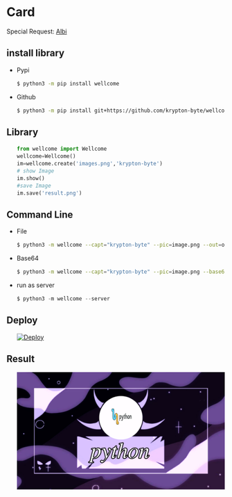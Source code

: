 <p style="text-align: center;"><h1>Card</h1></p>

Special Request: <a href="">Albi</a>
## install library
<ul>
<li>Pypi</li>

```bash
$ python3 -m pip install wellcome
```
<li>Github</li>

```bash
$ python3 -m pip install git+https://github.com/krypton-byte/wellcome
```
</ul>

## Library

<ul>

```python
from wellcome import Wellcome
wellcome=Wellcome()
im=wellcome.create('images.png','krypton-byte')
# show Image
im.show()
#save Image
im.save('result.png')
```
</ul>

## Command Line
<ul>
<li>File</li>

```bash
$ python3 -m wellcome --capt="krypton-byte" --pic=image.png --out=out.png
```
<li>Base64</li>

```bash
$ python3 -m wellcome --capt="krypton-byte" --pic=image.png --base64
```
<li>run as server</li>

```python
$ python3 -m wellcome --server
```
</ul>

## Deploy
<ul>

[![Deploy](https://www.herokucdn.com/deploy/button.svg)](https://heroku.com/deploy?template=https://github.com/krypton-byte/wellcome/tree/master)
</ul>


## Result
<ul><img src="result.png"></ul>
